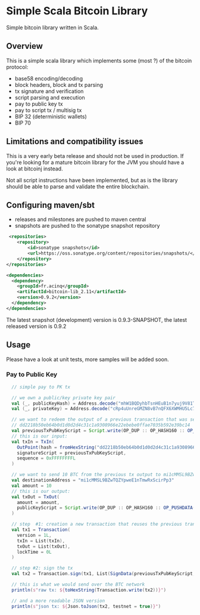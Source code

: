# Simple Scala Bitcoin Library

Simple bitcoin library written in Scala.

## Overview

This is a simple scala library which implements some (most ?) of the bitcoin protocol:

* base58 encoding/decoding
* block headers, block and tx parsing
* tx signature and verification
* script parsing and execution
* pay to public key tx
* pay to script tx / multisig tx
* BIP 32 (deterministic wallets)
* BIP 70

## Limitations and compatibility issues

This is a very early beta release and should not be used in production. If you're looking for a mature bitcoin library for the JVM you should
have a look at bitcoinj instead.

Not all script instructions have been implemented, but as is the library should be able to parse and validate the entire blockchain.

## Configuring maven/sbt

* releases and milestones are pushed to maven central
* snapshots are pushed to the sonatype snapshot repository

```xml
 <repositories>
    <repository>
        <id>sonatype snapshots</id>
        <url>https://oss.sonatype.org/content/repositories/snapshots/</url>
    </repository>
</repositories>

<dependencies>
  <dependency>
    <groupId>fr.acinq</groupId>
    <artifactId>bitcoin-lib_2.11</artifactId>
    <version>0.9.2</version>
  </dependency>
</dependencies>
```

The latest snapshot (development) version is 0.9.3-SNAPSHOT, the latest released version is 0.9.2

## Usage

Please have a look at unit tests, more samples will be added soon.

### Pay to Public Key

```scala
  // simple pay to PK tx

  // we own a public/key private key pair
  val (_, publicKeyHash) = Address.decode("mhW1BQDyhbTsnHEuB1n7yuj9V81TbeRfTY")
  val (_, privateKey) = Address.decode("cRp4uUnreGMZN8vB7nQFX6XWMHU5Lc73HMAhmcDEwHfbgRS66Cqp")

  // we want to redeem the output of a previous transaction that was sent to mhW1BQDyhbTsnHEuB1n7yuj9V81TbeRfTY. The id of this tx is
  // dd2218b50eb64b0d1d0d2d4c31c1a9308966e22ebebe0ffae7035b592e39bc14
  val previousTxPubKeyScript = Script.write(OP_DUP :: OP_HASH160 :: OP_PUSHDATA(publicKeyHash) :: OP_EQUALVERIFY :: OP_CHECKSIG :: Nil)
  // this is our input:
  val txIn = TxIn(
    OutPoint(hash = fromHexString("dd2218b50eb64b0d1d0d2d4c31c1a9308966e22ebebe0ffae7035b592e39bc14").reverse, 0),
    signatureScript = previousTxPubKeyScript,
    sequence = 0xFFFFFFFFL
  )

  // we want to send 10 BTC from the previous tx output to mi1cMMSL9BZwTQZYpweE1nTmwRxScirPp3
  val destinationAddress = "mi1cMMSL9BZwTQZYpweE1nTmwRxScirPp3"
  val amount = 10
  // this is our output:
  val txOut = TxOut(
    amount = amount,
    publicKeyScript = Script.write(OP_DUP :: OP_HASH160 :: OP_PUSHDATA(Address.decode(destinationAddress)._2) :: OP_EQUALVERIFY :: OP_CHECKSIG :: Nil)
  )

  // step  #1: creation a new transaction that reuses the previous transaction's output pubkey script
  val tx1 = Transaction(
    version = 1L,
    txIn = List(txIn),
    txOut = List(txOut),
    lockTime = 0L
  )

  // step #2: sign the tx
  val tx2 = Transaction.sign(tx1, List(SignData(previousTxPubKeyScript, privateKey)))

  // this is what we would send over the BTC network
  println(s"raw tx: ${toHexString(Transaction.write(tx2))}")

  // and a more readable JSON version
  println(s"json tx: ${Json.toJson(tx2, testnet = true)}")
```


